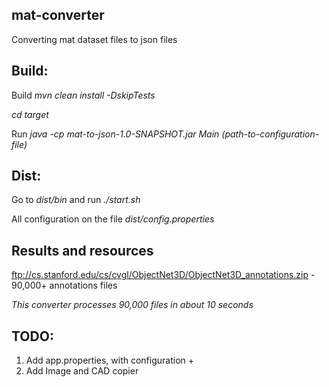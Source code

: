 ## mat-converter

Converting mat dataset files to json files

## Build:

Build *mvn clean install -DskipTests*

*cd target*

Run *java -cp mat-to-json-1.0-SNAPSHOT.jar Main (path-to-configuration-file)*

## Dist:

Go to *dist/bin* and run *./start.sh*

All configuration on the file *dist/config.properties*

## Results and resources
ftp://cs.stanford.edu/cs/cvgl/ObjectNet3D/ObjectNet3D_annotations.zip - 90,000+ annotations files 

*This converter processes 90,000 files in about 10 seconds*

## TODO:
1. Add app.properties, with configuration +
2. Add Image and CAD copier
